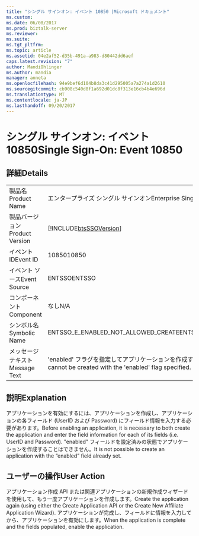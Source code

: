 ```yaml
---
title: "シングル サインオン: イベント 10850 |Microsoft ドキュメント"
ms.custom: 
ms.date: 06/08/2017
ms.prod: biztalk-server
ms.reviewer: 
ms.suite: 
ms.tgt_pltfrm: 
ms.topic: article
ms.assetid: 04e2af52-d35b-491a-a983-d80442dd6aef
caps.latest.revision: "7"
author: MandiOhlinger
ms.author: mandia
manager: anneta
ms.openlocfilehash: 94e9bef6d104b8da3c41d295005a7a274a1d2610
ms.sourcegitcommit: cb908c540d8f1a692d01dc8f313e16cb4b4e696d
ms.translationtype: MT
ms.contentlocale: ja-JP
ms.lasthandoff: 09/20/2017
---
```

# <a name="single-sign-on-event-10850"></a><span data-ttu-id="81b22-102">シングル サインオン: イベント 10850</span><span class="sxs-lookup"><span data-stu-id="81b22-102">Single Sign-On: Event 10850</span></span>
## <a name="details"></a><span data-ttu-id="81b22-103">詳細</span><span class="sxs-lookup"><span data-stu-id="81b22-103">Details</span></span>  
  
|||  
|-|-|  
|<span data-ttu-id="81b22-104">製品名</span><span class="sxs-lookup"><span data-stu-id="81b22-104">Product Name</span></span>|<span data-ttu-id="81b22-105">エンタープライズ シングル サインオン</span><span class="sxs-lookup"><span data-stu-id="81b22-105">Enterprise Single Sign-On</span></span>|  
|<span data-ttu-id="81b22-106">製品バージョン</span><span class="sxs-lookup"><span data-stu-id="81b22-106">Product Version</span></span>|[!INCLUDE[btsSSOVersion](../includes/btsssoversion-md.md)]|  
|<span data-ttu-id="81b22-107">イベント ID</span><span class="sxs-lookup"><span data-stu-id="81b22-107">Event ID</span></span>|<span data-ttu-id="81b22-108">10850</span><span class="sxs-lookup"><span data-stu-id="81b22-108">10850</span></span>|  
|<span data-ttu-id="81b22-109">イベント ソース</span><span class="sxs-lookup"><span data-stu-id="81b22-109">Event Source</span></span>|<span data-ttu-id="81b22-110">ENTSSO</span><span class="sxs-lookup"><span data-stu-id="81b22-110">ENTSSO</span></span>|  
|<span data-ttu-id="81b22-111">コンポーネント</span><span class="sxs-lookup"><span data-stu-id="81b22-111">Component</span></span>|<span data-ttu-id="81b22-112">なし</span><span class="sxs-lookup"><span data-stu-id="81b22-112">N/A</span></span>|  
|<span data-ttu-id="81b22-113">シンボル名</span><span class="sxs-lookup"><span data-stu-id="81b22-113">Symbolic Name</span></span>|<span data-ttu-id="81b22-114">ENTSSO_E_ENABLED_NOT_ALLOWED_CREATE</span><span class="sxs-lookup"><span data-stu-id="81b22-114">ENTSSO_E_ENABLED_NOT_ALLOWED_CREATE</span></span>|  
|<span data-ttu-id="81b22-115">メッセージ テキスト</span><span class="sxs-lookup"><span data-stu-id="81b22-115">Message Text</span></span>|<span data-ttu-id="81b22-116">'enabled' フラグを指定してアプリケーションを作成することはできません。</span><span class="sxs-lookup"><span data-stu-id="81b22-116">An application cannot be created with the 'enabled' flag specified.</span></span>|  
  
## <a name="explanation"></a><span data-ttu-id="81b22-117">説明</span><span class="sxs-lookup"><span data-stu-id="81b22-117">Explanation</span></span>  
 <span data-ttu-id="81b22-118">アプリケーションを有効にするには、アプリケーションを作成し、アプリケーションの各フィールド (UserID および Password) にフィールド情報を入力する必要があります。</span><span class="sxs-lookup"><span data-stu-id="81b22-118">Before enabling an application, it is necessary to both create the application and enter the field information for each of its fields (i.e. UserID and Password).</span></span> <span data-ttu-id="81b22-119">"enabled" フィールドを設定済みの状態でアプリケーションを作成することはできません。</span><span class="sxs-lookup"><span data-stu-id="81b22-119">It is not possible to create an application with the “enabled” field already set.</span></span>  
  
## <a name="user-action"></a><span data-ttu-id="81b22-120">ユーザーの操作</span><span class="sxs-lookup"><span data-stu-id="81b22-120">User Action</span></span>  
 <span data-ttu-id="81b22-121">アプリケーション作成 API または関連アプリケーションの新規作成ウィザードを使用して、もう一度アプリケーションを作成します。</span><span class="sxs-lookup"><span data-stu-id="81b22-121">Create the application again (using either the Create Application API or the Create New Affiliate Application Wizard).</span></span> <span data-ttu-id="81b22-122">アプリケーションが完成し、フィールドに情報を入力してから、アプリケーションを有効にします。</span><span class="sxs-lookup"><span data-stu-id="81b22-122">When the application is complete and the fields populated, enable the application.</span></span>